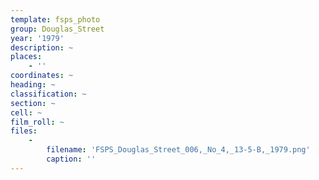```yaml
---
template: fsps_photo
group: Douglas_Street
year: '1979'
description: ~
places:
    - ''
coordinates: ~
heading: ~
classification: ~
section: ~
cell: ~
film_roll: ~
files:
    -
        filename: 'FSPS_Douglas_Street_006,_No_4,_13-5-B,_1979.png'
        caption: ''
---
```

